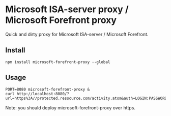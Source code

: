# Microsoft ISA-server proxy / Microsoft Forefront proxy

Quick and dirty proxy for Microsoft ISA-server / Microsoft Forefront.

## Install

```
npm install microsoft-forefront-proxy --global
```

## Usage

```
PORT=8080 microsoft-forefront-proxy &
curl http://localhost:8080/?url=https%3A//protected.ressource.com/activity.atom&auth=LOGIN:PASSWORD
```

Note: you should deploy microsoft-forefront-proxy over https.
